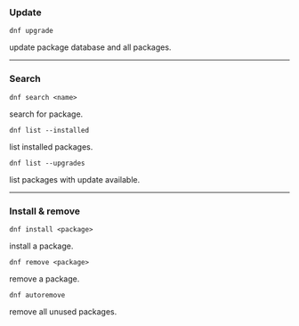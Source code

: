 ### Update
```
dnf upgrade
```
update package database and all packages.
___
### Search
```
dnf search <name>
```
search for package.
```
dnf list --installed
```
list installed packages.
```
dnf list --upgrades
```
list packages with update available.
___
### Install & remove
```
dnf install <package>
```
install a package.
```
dnf remove <package>
```
remove a package.
```
dnf autoremove
```
remove all unused packages.